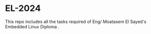 # EL-2024
This repo includes all the tasks required of Eng/ Moatasem El Sayed's Embedded Linux  Diploma .
